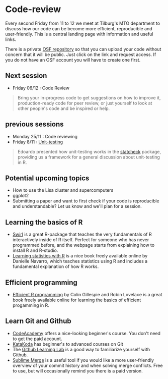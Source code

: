 # Code-review
Every second Friday from 11 to 12 we meet at Tilburg's MTO department to discuss how our code can be become more efficient, reproducible and user-friendly. This is a central landing page with information and useful links.

There is a private [OSF repository](https://osf.io/mr7a6/) so that you can upload your code without concern that it will be public. Just click on the link and request access. If you do not have an OSF account you will have to create one first.

## Next session
- Friday 06/12 : Code Review
> Bring your in-progress code to get suggestions on how to improve it, production-ready code for peer review, or just yourself to look at other people's code and be inspired or help.

## previous sessions
- Monday 25/11 : Code reviewing
- Friday 8/11 : [Unit-testing](https://en.wikipedia.org/wiki/Unit_testing)
 >Edoardo presented how unit-testing works in the [statcheck](http://statcheck.io/) package, providing us a framework for a general discussion about unit-testing in R.


## Potential upcoming topics
- How to use the Lisa cluster and supercomputers
- ggplot2
- Submitting a paper and want to first check if your code is reproducible and understandable? Let us know and we'll plan for a session.


## Learning the basics of R
- [Swirl](https://swirlstats.com/students.html) is a great R-package that teaches the very fundamentals of R interactively inside of R itself. Perfect for someone who has never programmed before, and the webpage starts from explaining how to install R and R-studio.
-  [Learning statistics with R](https://learningstatisticswithr.com/book/introR.html) is a nice book freely available online by Danielle Navarro, which teaches statistics using R and includes a fundamental explanation of how R works.


## Efficient programming
- [Efficient R programming](https://csgillespie.github.io/efficientR/index.html) by Colin Gillespie and Robin Lovelace is a great book freely available online for learning the basics of efficient progamming in R.

## Learn Git and Github
- [CodeAcademy](https://www.codecademy.com/learn/learn-git) offers a nice-looking beginner's course. You don't need to get the paid account.
- [KataKoda](https://www.katacoda.com/courses/git) has beginner's to advanced courses on Git
- The [Github Learning Lab](https://lab.github.com/) is a good way to familiarize yourself with Github.
- [Sublime Merge](https://www.sublimemerge.com/) is a useful tool if you would like a more user-friendly overview of your commit history and when solving merge conflicts. Free to use, but will occasionally remind you there is a paid version. 
